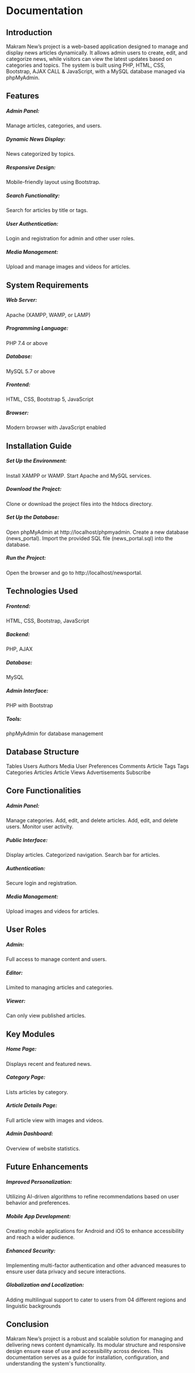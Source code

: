 <h1>Documentation</h1>


<h2>Introduction</h2>
Makram New’s project is a web-based application designed to manage and display news articles dynamically. It allows admin users to create, edit, and categorize news, while visitors can view the latest updates based on categories and topics. The system is built using PHP, HTML, CSS, Bootstrap, AJAX CALL & JavaScript, with a MySQL database managed via phpMyAdmin.


<h2>Features</h2>
<h5>Admin Panel:</h5> Manage articles, categories, and users.
<h5>Dynamic News Display:</h5> News categorized by topics.
<h5>Responsive Design:</h5> Mobile-friendly layout using Bootstrap.
<h5>Search Functionality:</h5> Search for articles by title or tags.
<h5>User Authentication:</h5> Login and registration for admin and other user roles.
<h5>Media Management:</h5> Upload and manage images and videos for articles.


<h2>System Requirements</h2>
<h5>Web Server:</h5> Apache (XAMPP, WAMP, or LAMP)
<h5>Programming Language:</h5> PHP 7.4 or above
<h5>Database:</h5> MySQL 5.7 or above
<h5>Frontend:</h5> HTML, CSS, Bootstrap 5, JavaScript
<h5>Browser:</h5> Modern browser with JavaScript enabled


<h2>Installation Guide</h2>
<h5>Set Up the Environment:</h5>
Install XAMPP or WAMP.
Start Apache and MySQL services.
<h5>Download the Project:</h5>
Clone or download the project files into the htdocs directory.
<h5>Set Up the Database:</h5>
Open phpMyAdmin at http://localhost/phpmyadmin.
Create a new database (news_portal).
Import the provided SQL file (news_portal.sql) into the database.
<h5>Run the Project:</h5>
Open the browser and go to http://localhost/newsportal.


<h2>Technologies Used</h2>
<h5>Frontend:</h5> HTML, CSS, Bootstrap, JavaScript
<h5>Backend:</h5> PHP, AJAX
<h5>Database:</h5> MySQL
<h5>Admin Interface:</h5> PHP with Bootstrap
<h5>Tools:</h5> phpMyAdmin for database management


<h2>Database Structure</h2>
Tables
Users
Authors
Media
User Preferences
Comments
Article Tags
Tags
Categories
Articles
Article Views
Advertisements
Subscribe


<h2>Core Functionalities</h2>
<h5>Admin Panel:</h5>
Manage categories.
Add, edit, and delete articles.
Add, edit, and delete users.
Monitor user activity.
<h5>Public Interface:</h5>
Display articles.
Categorized navigation.
Search bar for articles.
<h5>Authentication:</h5> Secure login and registration.
<h5>Media Management:</h5> Upload images and videos for articles.


<h2>User Roles</h2>
<h5>Admin:</h5> Full access to manage content and users.
<h5>Editor:</h5> Limited to managing articles and categories.
<h5>Viewer:</h5> Can only view published articles.


<h2>Key Modules</h2>
<h5>Home Page:</h5> Displays recent and featured news.
<h5>Category Page:</h5> Lists articles by category.
<h5>Article Details Page:</h5> Full article view with images and videos.
<h5>Admin Dashboard:</h5> Overview of website statistics.


<h2>Future Enhancements</h2>
<h5>Improved Personalization:</h5> Utilizing AI-driven algorithms to refine recommendations based on user behavior and preferences. 
<h5>Mobile App Development:</h5> Creating mobile applications for Android and iOS to enhance accessibility and reach a wider audience. 
<h5>Enhanced Security:</h5> Implementing multi-factor authentication and other advanced measures to ensure user data privacy and secure interactions. 
<h5>Globalization and Localization:</h5> Adding multilingual support to cater to users from 04 different regions and linguistic backgrounds


<h2>Conclusion</h2>
Makram New’s project is a robust and scalable solution for managing and delivering news content dynamically. Its modular structure and responsive design ensure ease of use and accessibility across devices. This documentation serves as a guide for installation, configuration, and understanding the system's functionality.
